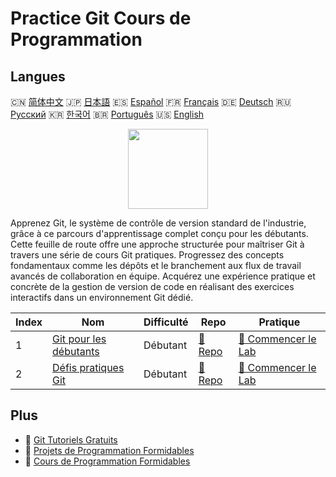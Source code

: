 # Practice Git Cours de Programmation

## Langues

🇨🇳 [简体中文](README_zh.md) 🇯🇵 [日本語](README_ja.md) 🇪🇸 [Español](README_es.md) 🇫🇷 [Français](README_fr.md) 🇩🇪 [Deutsch](README_de.md) 🇷🇺 [Русский](README_ru.md) 🇰🇷 [한국어](README_ko.md) 🇧🇷 [Português](README_pt.md) 🇺🇸 [English](README.md) 

<div align="center">
<img width="128px" src="https://file.labex.io/path/mlkFQS0wjouP.png">
</div>

Apprenez Git, le système de contrôle de version standard de l'industrie, grâce à ce parcours d'apprentissage complet conçu pour les débutants. Cette feuille de route offre une approche structurée pour maîtriser Git à travers une série de cours Git pratiques. Progressez des concepts fondamentaux comme les dépôts et le branchement aux flux de travail avancés de collaboration en équipe. Acquérez une expérience pratique et concrète de la gestion de version de code en réalisant des exercices interactifs dans un environnement Git dédié.

|   Index | Nom                                                                        | Difficulté   | Repo                                                             | Pratique                                                                   |
|---------|----------------------------------------------------------------------------|--------------|------------------------------------------------------------------|----------------------------------------------------------------------------|
|       1 | [Git pour les débutants](https://labex.io/fr/courses/git-for-beginners)    | Débutant     | [🔗 Repo](https://github.com/labex-labs/git-for-beginners)       | [🚀 Commencer le Lab](https://labex.io/fr/courses/git-for-beginners)       |
|       2 | [Défis pratiques Git](https://labex.io/fr/courses/git-practice-challenges) | Débutant     | [🔗 Repo](https://github.com/labex-labs/git-practice-challenges) | [🚀 Commencer le Lab](https://labex.io/fr/courses/git-practice-challenges) |

## Plus

- 🔗 [Git Tutoriels Gratuits](https://github.com/labex-labs/git-free-tutorials)
- 🔗 [Projets de Programmation Formidables](https://github.com/labex-labs/awesome-programming-projects)
- 🔗 [Cours de Programmation Formidables](https://github.com/labex-labs/awesome-programming-courses)

